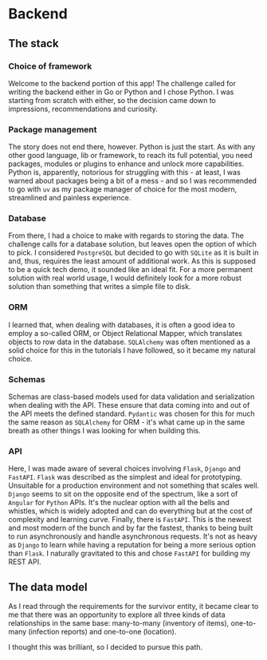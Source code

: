 # Backend

## The stack

### Choice of framework

Welcome to the backend portion of this app! The challenge called for writing the backend either in Go or Python and I chose Python. I was starting from scratch with either, so the decision came down to impressions, recommendations and curiosity.

### Package management

The story does not end there, however. Python is just the start. As with any other good language, lib or framework, to reach its full potential, you need packages, modules or plugins to enhance and unlock more capabilities. Python is, apparently, notorious for struggling with this - at least, I was warned about packages being a bit of a mess - and so I was recommended to go with `uv` as my package manager of choice for the most modern, streamlined and painless experience.

### Database

From there, I had a choice to make with regards to storing the data. The challenge calls for a database solution, but leaves open the option of which to pick. I considered `PostgreSQL` but decided to go with `SQLite` as it is built in and, thus, requires the least amount of additional work. As this is supposed to be a quick tech demo, it sounded like an ideal fit. For a more permanent solution with real world usage, I would definitely look for a more robust solution than something that writes a simple file to disk.

### ORM

I learned that, when dealing with databases, it is often a good idea to employ a so-called ORM, or Object Relational Mapper, which translates objects to row data in the database. `SQLAlchemy` was often mentioned as a solid choice for this in the tutorials I have followed, so it became my natural choice.

### Schemas

Schemas are class-based models used for data validation and serialization when dealing with the API. These ensure that data coming into and out of the API meets the defined standard. `Pydantic` was chosen for this for much the same reason as `SQLAlchemy` for ORM - it's what came up in the same breath as other things I was looking for when building this.

### API

Here, I was made aware of several choices involving `Flask`, `Django` and `FastAPI`. `Flask` was described as the simplest and ideal for prototyping. Unsuitable for a production environment and not something that scales well. `Django` seems to sit on the opposite end of the spectrum, like a sort of `Angular` for `Python` APIs. It's the nuclear option with all the bells and whistles, which is widely adopted and can do everything but at the cost of complexity and learning curve. Finally, there is `FastAPI`. This is the newest and most modern of the bunch and by far the fastest, thanks to being built to run asynchronously and handle asynchronous requests. It's not as heavy as `Django` to learn while having a reputation for being a more serious option than `Flask`. I naturally gravitated to this and chose `FastAPI` for building my REST API.

## The data model

As I read through the requirements for the survivor entity, it became clear to me that there was an opportunity to explore all three kinds of data relationships in the same base: many-to-many (inventory of items), one-to-many (infection reports) and one-to-one (location).

I thought this was brilliant, so I decided to pursue this path.
